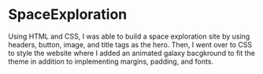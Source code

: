 # SpaceExploration
Using HTML and CSS, I was able to build a space exploration site by using headers, button, image, and title tags as the hero. Then, I went over to CSS to style the website where I added an animated galaxy bacgkround to fit the theme in addition to implementing margins, padding, and fonts.
